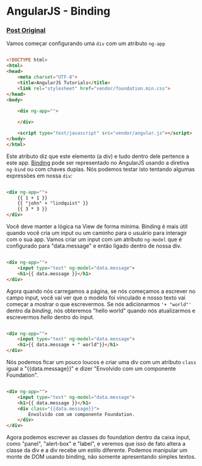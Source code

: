 # AngularJS - Binding

### [Post Original](http://www.thinkster.io/pick/0apUP9HK4G/angularjs-binding)

Vamos começar configurando uma `div` com um atributo `ng-app`

```html

<!DOCTYPE html>
<html>
<head>
	<meta charset="UTF-8">
	<title>AngularJS Tutorials</title>
	<link rel="stylesheet" href="vendor/foundation.min.css">
</head>
<body>
	
	<div ng-app="">

	</div>

	<script type="text/javascript" src="vendor/angular.js"></script>
</body>
</html>

```

Este atributo diz que este elemento (a div) e tudo dentro dele pertence a este app. [Binding](http://docs.angularjs.org/api/ng.directive:ngBind) pode ser representado no AngularJS usando a diretiva `ng-bind` ou com chaves duplas. Nós podemos testar isto tentando algumas expressões em nossa `div`:

```html

<div ng-app="">
	{{ 1 + 1 }}
	{{ "john" + "lindquist" }}
	{{ 3 * 3 }}
</div>

```

Você deve manter a lógica na View de forma mínima. Binding é mais útil quando você cria um input ou um caminho para o usuário para interagir com o sua app. Vamos criar um input com um atributo `ng-model` que é configurado para "data.message" e então ligado dentro de nossa div.

```html

<div ng-app="">
	<input type="text" ng-model="data.message">
	<h1>{{ data.message }}</h1>
</div>

```

Agora quando nós carregamos a página, se nós começamos a escrever no campo input, você vai ver que o modelo foi vinculado e nosso texto vai começar a mostrar o que escrevermos. Se nós adicionarmos `'+ "world"'` dentro da *binding*, nós obteremos "hello world" quando nós atualizarmos e escrevermos *hello* dentro do input.

```html

<div ng-app="">
	<input type="text" ng-model="data.message">
	<h1>{{ data.message + " world"}}</h1>
</div>

```

Nós podemos ficar um pouco loucos e criar uma div com um atributo `class` igual a "{{data.message}}" e dizer "Envolvido com um componente Foundation".

```html

<div ng-app="">
	<input type="text" ng-model="data.message">
	<h1>{{ data.message }}</h1>
	<div class="{{data.message}}">
		Envolvido com um componente Foundation.
	</div>
</div>

```

Agora podemos escrever as classes do foundation dentro da caixa input, como "panel", "alert-box" e "label", e veremos que isso de fato altera a classe da div e a div recebe um estilo diferente. Podemos manipular um monte de DOM usando binding, não somente apresentando simples textos.